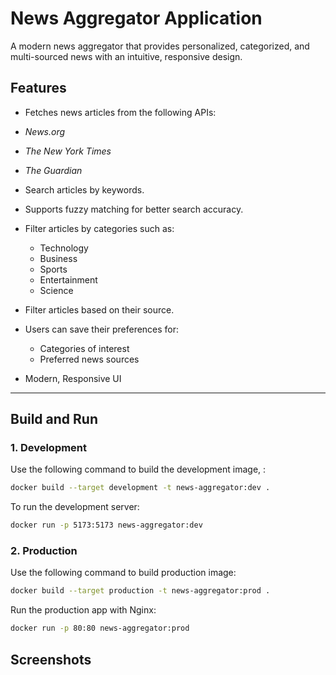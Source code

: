 # News Aggregator Application  

A modern news aggregator that provides personalized, categorized, and multi-sourced news with an intuitive, responsive design.

## Features  

  - Fetches news articles from the following APIs:  
  - *News.org*
  - *The New York Times*
  - *The Guardian*
- Search articles by keywords.  
- Supports fuzzy matching for better search accuracy.  

- Filter articles by categories such as:  
  - Technology  
  - Business  
  - Sports  
  - Entertainment  
  - Science  
- Filter articles based on their source.  

- Users can save their preferences for:  
  - Categories of interest  
  - Preferred news sources  

- Modern, Responsive UI  

---

## Build and Run

### 1. **Development**

Use the following command to build the development image, :

```bash
docker build --target development -t news-aggregator:dev .
```

To run the development server:

```bash
docker run -p 5173:5173 news-aggregator:dev
```

### 2. **Production**

Use the following command to build production image:

```bash
docker build --target production -t news-aggregator:prod .
```

Run the production app with Nginx:

```bash
docker run -p 80:80 news-aggregator:prod
```

## Screenshots

